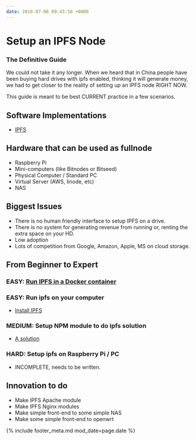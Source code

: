 ```yaml
---
date: 2018-07-06 09:43:58 +0000
---
```


# Setup an IPFS Node
### The Definitive Guide

We could not take it any longer. When we heard that in China people have been
buying hard drives with ipfs enabled, thinking it will generate money, we had
to get closer to the reality of setting up an IPFS node RIGHT NOW.

This guide is meant to be best CURRENT practice in a few scenarios.

## Software Implementations
- [IPFS](https://ipfs.io)

## Hardware that can be used as fullnode
- Raspberry Pi
- Mini-computers (like Bitnodes or Bitseed)
- Physical Computer / Standard PC
- Virtual Server (AWS, linode, etc)
- NAS

## Biggest Issues

- There is no human friendly interface to setup IPFS on a drive. 
- There is no system for generating revenue from running or, renting the extra space on your HD.
- Low adoption
- Lots of competition from Google, Amazon, Apple, MS on cloud storage.



## From Beginner to Expert

### EASY: [Run IPFS in a Docker container](https://ipfs.io/blog/1-run-ipfs-on-docker/)

### EASY: Run ipfs on your computer

- [Install IPFS](https://ipfs.io/docs/install)

### MEDIUM: Setup NPM module to do ipfs solution

- [A solution](https://github.com/leanthebean/mtg/blob/master/server/server.js)

### HARD: Setup ipfs on Raspberry Pi / PC

- INCOMPLETE, needs to be written.

## Innovation to do

- Make IPFS Apache module
- Make IPFS Nginx modules
- Make simple front-end to some simple NAS
- Make some simple front-end to openwrt



{% include footer_meta.md mod_date=page.date %}
